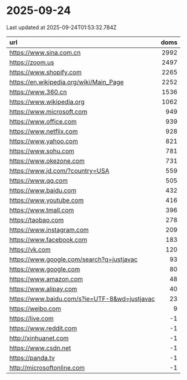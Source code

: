 # 2025-09-24

<!-- BEGIN -->
Last updated at 2025-09-24T01:53:32.784Z

url | doms
:- | -:
https://www.sina.com.cn | 2992
https://zoom.us | 2497
https://www.shopify.com | 2265
https://en.wikipedia.org/wiki/Main_Page | 2252
https://www.360.cn | 1536
https://www.wikipedia.org | 1062
https://www.microsoft.com | 949
https://www.office.com | 939
https://www.netflix.com | 928
https://www.yahoo.com | 821
https://www.sohu.com | 781
https://www.okezone.com | 731
https://www.jd.com/?country=USA | 559
https://www.qq.com | 505
https://www.baidu.com | 432
https://www.youtube.com | 416
https://www.tmall.com | 396
https://taobao.com | 278
https://www.instagram.com | 209
https://www.facebook.com | 183
https://vk.com | 120
https://www.google.com/search?q=justjavac | 93
https://www.google.com | 80
https://www.amazon.com | 48
https://www.alipay.com | 40
https://www.baidu.com/s?ie=UTF-8&wd=justjavac | 23
https://weibo.com | 9
https://live.com | -1
https://www.reddit.com | -1
http://xinhuanet.com | -1
https://www.csdn.net | -1
https://panda.tv | -1
http://microsoftonline.com | -1
<!-- END -->
